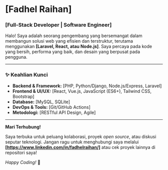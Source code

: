 # **[Fadhel Raihan]**

### [Full-Stack Developer | Software Engineer]

Halo! Saya adalah seorang pengembang yang bersemangat dalam membangun solusi web yang efisien dan terstruktur, terutama menggunakan **[Laravel, React, atau Node.js]**. Saya percaya pada kode yang bersih, performa yang baik, dan desain yang berpusat pada pengguna.

---

### **✨ Keahlian Kunci**

* **Backend & Framework:** [PHP, Python/Django, Node.js/Express, Laravel]
* **Frontend & UI/UX:** [React, Vue.js, JavaScript (ES6+), Tailwind CSS, Bootstrap]
* **Database:** [MySQL, SQLite]
* **DevOps & Tools:** [Git/GitHub Actions]
* **Metodologi:** [RESTful API Design, Agile]

---

**Mari Terhubung!**

Saya terbuka untuk peluang kolaborasi, proyek *open source*, atau diskusi seputar teknologi. Jangan ragu untuk menghubungi saya melalui **[https://www.linkedin.com/in/fadhelraihan/]** atau cek proyek lainnya di repositori saya!

*Happy Coding!* 🚀
